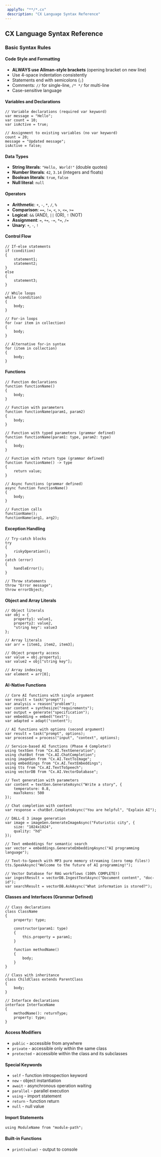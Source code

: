 ```yaml
---
 applyTo: "**/*.cx"
 description: "CX Language Syntax Reference"
---
```


## CX Language Syntax Reference

### Basic Syntax Rules

#### Code Style and Formatting
- **ALWAYS use Allman-style brackets** (opening bracket on new line)
- Use 4-space indentation consistently
- Statements end with semicolons (`;`)
- Comments: `//` for single-line, `/* */` for multi-line
- Case-sensitive language

#### Variables and Declarations
```cx
// Variable declarations (required var keyword)
var message = "Hello";
var count = 10;
var isActive = true;

// Assignment to existing variables (no var keyword)
count = 20;
message = "Updated message";
isActive = false;
```

#### Data Types
- **String literals**: `"Hello, World!"` (double quotes)
- **Number literals**: `42`, `3.14` (integers and floats)
- **Boolean literals**: `true`, `false`
- **Null literal**: `null`

#### Operators
- **Arithmetic**: `+`, `-`, `*`, `/`, `%`
- **Comparison**: `==`, `!=`, `<`, `>`, `<=`, `>=`
- **Logical**: `&&` (AND), `||` (OR), `!` (NOT)
- **Assignment**: `=`, `+=`, `-=`, `*=`, `/=`
- **Unary**: `+`, `-`, `!`

#### Control Flow
```cx
// If-else statements
if (condition)
{
    statement1;
    statement2;
}
else
{
    statement3;
}

// While loops
while (condition)
{
    body;
}

// For-in loops
for (var item in collection)
{
    body;
}

// Alternative for-in syntax
for (item in collection)
{
    body;
}
```

#### Functions
```cx
// Function declarations
function functionName()
{
    body;
}

// Function with parameters
function functionName(param1, param2)
{
    body;
}

// Function with typed parameters (grammar defined)
function functionName(param1: type, param2: type)
{
    body;
}

// Function with return type (grammar defined)
function functionName() -> type
{
    return value;
}

// Async functions (grammar defined)
async function functionName()
{
    body;
}

// Function calls
functionName();
functionName(arg1, arg2);
```

#### Exception Handling
```cx
// Try-catch blocks
try
{
    riskyOperation();
}
catch (error)
{
    handleError();
}

// Throw statements
throw "Error message";
throw errorObject;
```

#### Object and Array Literals
```cx
// Object literals
var obj = {
    property1: value1,
    property2: value2,
    "string key": value3
};

// Array literals
var arr = [item1, item2, item3];

// Object property access
var value = obj.property1;
var value2 = obj["string key"];

// Array indexing
var element = arr[0];
```

#### AI-Native Functions
```cx
// Core AI functions with single argument
var result = task("prompt");
var analysis = reason("problem");
var content = synthesize("requirements");
var output = generate("specification");
var embedding = embed("text");
var adapted = adapt("content");

// AI functions with options (second argument)
var result = task("prompt", options);
var processed = process("input", "context", options);

// Service-based AI functions (Phase 4 Complete!)
using textGen from "Cx.AI.TextGeneration";
using chatBot from "Cx.AI.ChatCompletion";
using imageGen from "Cx.AI.TextToImage";
using embeddings from "Cx.AI.TextEmbeddings";
using tts from "Cx.AI.TextToSpeech";
using vectorDB from "Cx.AI.VectorDatabase";

// Text generation with parameters
var content = textGen.GenerateAsync("Write a story", {
    temperature: 0.8,
    maxTokens: 500
});

// Chat completion with context
var response = chatBot.CompleteAsync("You are helpful", "Explain AI");

// DALL-E 3 image generation
var image = imageGen.GenerateImageAsync("Futuristic city", {
    size: "1024x1024",
    quality: "hd"
});

// Text embeddings for semantic search
var vector = embeddings.GenerateEmbeddingAsync("AI programming language");

// Text-to-Speech with MP3 pure memory streaming (zero temp files!)
tts.SpeakAsync("Welcome to the future of AI programming!");

// Vector Database for RAG workflows (100% COMPLETE!)
var ingestResult = vectorDB.IngestTextAsync("Document content", "doc-id");
var searchResult = vectorDB.AskAsync("What information is stored?");
```

#### Classes and Interfaces (Grammar Defined)
```cx
// Class declarations
class ClassName
{
    property: type;
    
    constructor(param1: type)
    {
        this.property = param1;
    }
    
    function methodName()
    {
        body;
    }
}

// Class with inheritance
class ChildClass extends ParentClass
{
    body;
}

// Interface declarations
interface InterfaceName
{
    methodName(): returnType;
    property: type;
}
```

#### Access Modifiers
- `public` - accessible from anywhere
- `private` - accessible only within the same class
- `protected` - accessible within the class and its subclasses

#### Special Keywords
- `self` - function introspection keyword
- `new` - object instantiation
- `await` - asynchronous operation waiting
- `parallel` - parallel execution
- `using` - import statement
- `return` - function return
- `null` - null value

#### Import Statements
```cx
using ModuleName from "module-path";
```

#### Built-in Functions
- `print(value)` - output to console